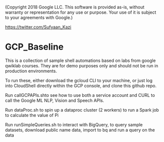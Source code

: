 (Copyright 2018 Google LLC. This software is provided as-is, without warranty or representation for any use or purpose. Your use of it is subject to your agreements with Google.)

https://twitter.com/Sufyaan_Kazi

# GCP_Baseline
This is a collection of sample shell automations based on labs from google qwiklab courses. They are for demo purposes only and should not be run in production environments.

To run these, either download the gcloud CLI to your machine, or just log into CloudShell directly within the GCP console, and clone this github repo.

Run callGCPAPIs.shto see how to use both a service account and CURL to call the Google ML NLP, Vision and Speech APIs.

Run dataProc.sh to spin up a dataproc cluster (2 workers) to run a Spark job to calculate the value of Pi

Run runSimpleQueries.sh to interact with BigQuery, to query sample datasets, download public name data, import to bq and run a query on the data
